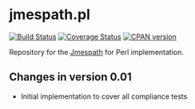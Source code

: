 jmespath.pl
============
[![Build Status](https://travis-ci.org/rpcme/jmespath.pl.svg?branch=master)](https://travis-ci.org/rpcme/jmespath.pl)
[![Coverage Status](https://coveralls.io/repos/rpcme/jmespath.pl/badge.svg)](https://coveralls.io/r/rpcme/jmespath.pl)
[![CPAN version](https://badge.fury.io/pl/jmespath.pl.svg)](http://badge.fury.io/pl/jmespath.pl)

Repository for the [Jmespath](http://jmespath.org) for Perl implementation.

Changes in version 0.01
-------------------------
- Initial implementation to cover all compliance tests
